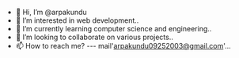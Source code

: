 - 👋 Hi, I’m @arpakundu
- 👀 I’m interested in web development..
- 🌱 I’m currently learning computer science and engineering..
- 💞️ I’m looking to collaborate on various projects..
- 📫 How to reach me? --- mail'arpakundu09252003@gmail.com'...

<!---
arpakundu/arpakundu is a ✨ special ✨ repository because its `README.md` (this file) appears on your GitHub profile.
You can click the Preview link to take a look at your changes.
--->
